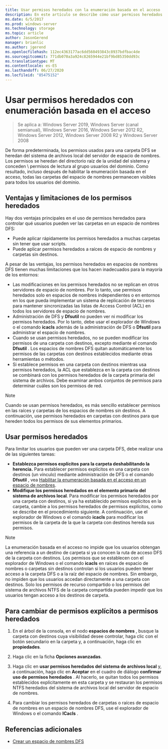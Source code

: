 ```yaml
---
title: Usar permisos heredados con la enumeración basada en el acceso
description: En este artículo se describe cómo usar permisos heredados con enumeración basada en el acceso
ms.date: 6/5/2017
ms.prod: windows-server
ms.technology: storage
ms.topic: article
author: JasonGerend
manager: brianlic
ms.author: jgerend
ms.openlocfilehash: 112ec4363177ac6dd560493843c8937bdfbac4de
ms.sourcegitcommit: 771db070a3a924c8265944e21bf9bd85350dd93c
ms.translationtype: MT
ms.contentlocale: es-ES
ms.lasthandoff: 06/27/2020
ms.locfileid: "85475152"
---
```

# <a name="using-inherited-permissions-with-access-based-enumeration"></a>Usar permisos heredados con enumeración basada en el acceso

> Se aplica a: Windows Server 2019, Windows Server (canal semianual), Windows Server 2016, Windows Server 2012 R2, Windows Server 2012, Windows Server 2008 R2 y Windows Server 2008

De forma predeterminada, los permisos usados para una carpeta DFS se heredan del sistema de archivos local del servidor de espacio de nombres. Los permisos se heredan del directorio raíz de la unidad del sistema y conceden \\ permisos de lectura al grupo usuarios del dominio. Como resultado, incluso después de habilitar la enumeración basada en el acceso, todas las carpetas del espacio de nombres permanecen visibles para todos los usuarios del dominio.

## <a name="advantages-and-limitations-of-inherited-permissions"></a>Ventajas y limitaciones de los permisos heredados

Hay dos ventajas principales en el uso de permisos heredados para controlar qué usuarios pueden ver las carpetas en un espacio de nombres DFS:

-   Puede aplicar rápidamente los permisos heredados a muchas carpetas sin tener que usar scripts.
-   Puede aplicar permisos heredados a raíces de espacio de nombres y carpetas sin destinos.

A pesar de las ventajas, los permisos heredados en espacios de nombres DFS tienen muchas limitaciones que los hacen inadecuados para la mayoría de los entornos:

-   Las modificaciones en los permisos heredados no se replican en otros servidores de espacio de nombres. Por lo tanto, use permisos heredados solo en espacios de nombres independientes o en entornos en los que pueda implementar un sistema de replicación de terceros para mantener sincronizadas las listas de Access Control (ACL) en todos los servidores de espacio de nombres.
-   Administración de DFS y **Dfsutil** no pueden ver ni modificar los permisos heredados. Por lo tanto, debe usar el explorador de Windows o el comando **icacls** además de la administración de DFS o **Dfsutil** para administrar el espacio de nombres.
-   Cuando se usan permisos heredados, no se pueden modificar los permisos de una carpeta con destinos, excepto mediante el comando **Dfsutil** . Los espacios de nombres DFS quitan automáticamente los permisos de las carpetas con destinos establecidos mediante otras herramientas o métodos.
-   Si establece permisos en una carpeta con destinos mientras usa permisos heredados, la ACL que establezca en la carpeta con destinos se combinará con los permisos heredados de la carpeta primaria del sistema de archivos. Debe examinar ambos conjuntos de permisos para determinar cuáles son los permisos de red.

> [!NOTE]
> Cuando se usan permisos heredados, es más sencillo establecer permisos en las raíces y carpetas de los espacios de nombres sin destinos. A continuación, use permisos heredados en carpetas con destinos para que hereden todos los permisos de sus elementos primarios.

## <a name="using-inherited-permissions"></a>Usar permisos heredados

Para limitar los usuarios que pueden ver una carpeta DFS, debe realizar una de las siguientes tareas:

-   **Establezca permisos explícitos para la carpeta deshabilitando la herencia.** Para establecer permisos explícitos en una carpeta con destinos (un vínculo) mediante administración de DFS o el comando **Dfsutil** , vea [Habilitar la enumeración basada en el acceso en un espacio de nombres](enable-access-based-enumeration-on-a-namespace.md).
-   **Modifique los permisos heredados en el elemento primario del sistema de archivos local**. Para modificar los permisos heredados por una carpeta con destinos, si ya ha establecido permisos explícitos en la carpeta, cambie a los permisos heredados de permisos explícitos, como se describe en el procedimiento siguiente. A continuación, use el explorador de Windows o el comando **icacls** para modificar los permisos de la carpeta de la que la carpeta con destinos hereda sus permisos.

> [!NOTE]
> La enumeración basada en el acceso no impide que los usuarios obtengan una referencia a un destino de carpeta si ya conocen la ruta de acceso DFS de la carpeta con destinos. Los permisos que se establecen con el explorador de Windows o el comando **icacls** en raíces de espacio de nombres o carpetas sin destinos controlan si los usuarios pueden tener acceso a la carpeta DFS o a la raíz del espacio de nombres. Sin embargo, no impiden que los usuarios accedan directamente a una carpeta con destinos. Solo los permisos de recurso compartido o los permisos del sistema de archivos NTFS de la carpeta compartida pueden impedir que los usuarios tengan acceso a los destinos de carpeta.

## <a name="to-switch-from-explicit-permissions-to-inherited-permissions"></a>Para cambiar de permisos explícitos a permisos heredados

1.  En el árbol de la consola, en el nodo **espacios de nombres** , busque la carpeta con destinos cuya visibilidad desee controlar, haga clic con el botón secundario en la carpeta y, a continuación, haga clic en **propiedades**.

2.  Haga clic en la ficha **Opciones avanzadas**.

3.  Haga clic en **usar permisos heredados del sistema de archivos local** y, a continuación, haga clic en **Aceptar** en el cuadro de diálogo **confirmar uso de permisos heredados** . Al hacerlo, se quitan todos los permisos establecidos explícitamente en esta carpeta y se restauran los permisos NTFS heredados del sistema de archivos local del servidor de espacio de nombres.

4.  Para cambiar los permisos heredados de carpetas o raíces de espacio de nombres en un espacio de nombres DFS, use el explorador de Windows o el comando **ICacls** .

## <a name="additional-references"></a>Referencias adicionales

-   [Crear un espacio de nombres DFS](create-a-dfs-namespace.md)